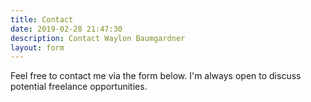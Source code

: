 ```yaml
---
title: Contact
date: 2019-02-28 21:47:30
description: Contact Waylon Baumgardner
layout: form
---
```

Feel free to contact me via the form below. I'm always open to discuss potential freelance opportunities.

